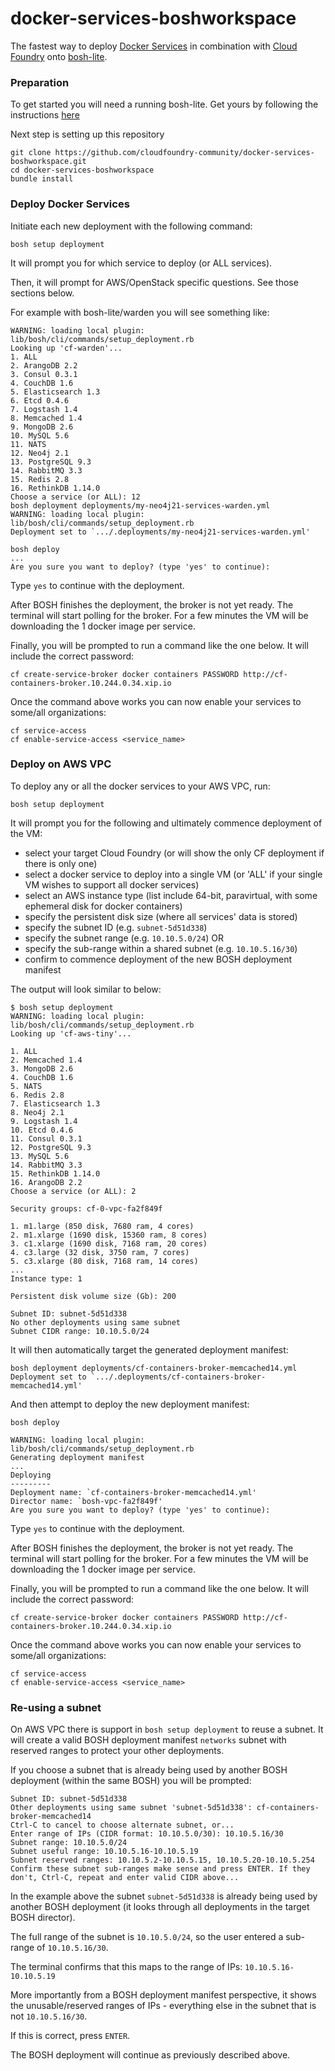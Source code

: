 docker-services-boshworkspace
=============================

The fastest way to deploy [Docker Services](https://github.com/cf-platform-eng/docker-boshrelease) in combination with [Cloud Foundry](http://www.cloudfoundry.org) onto [bosh-lite](https://github.com/cloudfoundry/bosh-lite).

### Preparation

To get started you will need a running bosh-lite. Get yours by following the instructions [here](https://github.com/cloudfoundry/bosh-lite#install-bosh-lite)

Next step is setting up this repository

```
git clone https://github.com/cloudfoundry-community/docker-services-boshworkspace.git
cd docker-services-boshworkspace
bundle install
```

### Deploy Docker Services

Initiate each new deployment with the following command:

```
bosh setup deployment
```

It will prompt you for which service to deploy (or ALL services).

Then, it will prompt for AWS/OpenStack specific questions. See those sections below.

For example with bosh-lite/warden you will see something like:

```
WARNING: loading local plugin: lib/bosh/cli/commands/setup_deployment.rb
Looking up 'cf-warden'...
1. ALL
2. ArangoDB 2.2
3. Consul 0.3.1
4. CouchDB 1.6
5. Elasticsearch 1.3
6. Etcd 0.4.6
7. Logstash 1.4
8. Memcached 1.4
9. MongoDB 2.6
10. MySQL 5.6
11. NATS
12. Neo4j 2.1
13. PostgreSQL 9.3
14. RabbitMQ 3.3
15. Redis 2.8
16. RethinkDB 1.14.0
Choose a service (or ALL): 12
bosh deployment deployments/my-neo4j21-services-warden.yml
WARNING: loading local plugin: lib/bosh/cli/commands/setup_deployment.rb
Deployment set to `.../.deployments/my-neo4j21-services-warden.yml'

bosh deploy
...
Are you sure you want to deploy? (type 'yes' to continue):
```

Type `yes` to continue with the deployment.


After BOSH finishes the deployment, the broker is not yet ready. The terminal will start polling for the broker. For a few minutes the VM will be downloading the 1 docker image per service.

Finally, you will be prompted to run a command like the one below. It will include the correct password:

```
cf create-service-broker docker containers PASSWORD http://cf-containers-broker.10.244.0.34.xip.io
```

Once the command above works you can now enable your services to some/all organizations:

```
cf service-access
cf enable-service-access <service_name>
```

### Deploy on AWS VPC

To deploy any or all the docker services to your AWS VPC, run:

```
bosh setup deployment
```

It will prompt you for the following and ultimately commence deployment of the VM:

- select your target Cloud Foundry (or will show the only CF deployment if there is only one)
- select a docker service to deploy into a single VM (or 'ALL' if your single VM wishes to support all docker services)
- select an AWS instance type (list include 64-bit, paravirtual, with some ephemeral disk for docker containers)
- specify the persistent disk size (where all services' data is stored)
- specify the subnet ID (e.g. `subnet-5d51d338`)
- specify the subnet range (e.g. `10.10.5.0/24`) OR
- specify the sub-range within a shared subnet (e.g. `10.10.5.16/30`)
- confirm to commence deployment of the new BOSH deployment manifest

The output will look similar to below:

```
$ bosh setup deployment
WARNING: loading local plugin: lib/bosh/cli/commands/setup_deployment.rb
Looking up 'cf-aws-tiny'...

1. ALL
2. Memcached 1.4
3. MongoDB 2.6
4. CouchDB 1.6
5. NATS
6. Redis 2.8
7. Elasticsearch 1.3
8. Neo4j 2.1
9. Logstash 1.4
10. Etcd 0.4.6
11. Consul 0.3.1
12. PostgreSQL 9.3
13. MySQL 5.6
14. RabbitMQ 3.3
15. RethinkDB 1.14.0
16. ArangoDB 2.2
Choose a service (or ALL): 2

Security groups: cf-0-vpc-fa2f849f

1. m1.large (850 disk, 7680 ram, 4 cores)
2. m1.xlarge (1690 disk, 15360 ram, 8 cores)
3. c1.xlarge (1690 disk, 7168 ram, 20 cores)
4. c3.large (32 disk, 3750 ram, 7 cores)
5. c3.xlarge (80 disk, 7168 ram, 14 cores)
...
Instance type: 1

Persistent disk volume size (Gb): 200

Subnet ID: subnet-5d51d338
No other deployments using same subnet
Subnet CIDR range: 10.10.5.0/24
```

It will then automatically target the generated deployment manifest:

```
bosh deployment deployments/cf-containers-broker-memcached14.yml
Deployment set to `.../.deployments/cf-containers-broker-memcached14.yml'
```

And then attempt to deploy the new deployment manifest:

```
bosh deploy

WARNING: loading local plugin: lib/bosh/cli/commands/setup_deployment.rb
Generating deployment manifest
...
Deploying
---------
Deployment name: `cf-containers-broker-memcached14.yml'
Director name: `bosh-vpc-fa2f849f'
Are you sure you want to deploy? (type 'yes' to continue):
```

Type `yes` to continue with the deployment.

After BOSH finishes the deployment, the broker is not yet ready. The terminal will start polling for the broker. For a few minutes the VM will be downloading the 1 docker image per service.

Finally, you will be prompted to run a command like the one below. It will include the correct password:

```
cf create-service-broker docker containers PASSWORD http://cf-containers-broker.10.244.0.34.xip.io
```

Once the command above works you can now enable your services to some/all organizations:

```
cf service-access
cf enable-service-access <service_name>
```

### Re-using a subnet

On AWS VPC there is support in `bosh setup deployment` to reuse a subnet. It will create a valid BOSH deployment manifest `networks` subnet with reserved ranges to protect your other deployments.

If you choose a subnet that is already being used by another BOSH deployment (within the same BOSH) you will be prompted:

```
Subnet ID: subnet-5d51d338
Other deployments using same subnet 'subnet-5d51d338': cf-containers-broker-memcached14
Ctrl-C to cancel to choose alternate subnet, or...
Enter range of IPs (CIDR format: 10.10.5.0/30): 10.10.5.16/30
Subnet range: 10.10.5.0/24
Subnet useful range: 10.10.5.16-10.10.5.19
Subnet reserved ranges: 10.10.5.2-10.10.5.15, 10.10.5.20-10.10.5.254
Confirm these subnet sub-ranges make sense and press ENTER. If they don't, Ctrl-C, repeat and enter valid CIDR above...
```

In the example above the subnet `subnet-5d51d338` is already being used by another BOSH deployment (it looks through all deployments in the target BOSH director).

The full range of the subnet is `10.10.5.0/24`, so the user entered a sub-range of `10.10.5.16/30`.

The terminal confirms that this maps to the range of IPs: `10.10.5.16-10.10.5.19`

More importantly from a BOSH deployment manifest perspective, it shows the unusable/reserved ranges of IPs - everything else in the subnet that is not `10.10.5.16/30`.

If this is correct, press `ENTER`.

The BOSH deployment will continue as previously described above.
